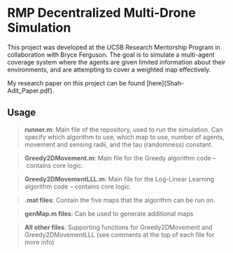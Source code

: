 # RMP Decentralized Multi-Drone Simulation
This project was developed at the UCSB Research Mentorship Program in collaboration with Bryce Ferguson. The goal is to simulate a multi-agent coverage system where the agents are given limited information about their environments, and are attempting to cover a weighted map effectively.

My research paper on this project can be found [here]{Shah-Adit_Paper.pdf}.

##  Usage

> **runner.m**: Main file of the repository, used to run the simulation. Can specify which algorithm to use, which map to use, number of agents, movement and sensing radii, and the tau (randomness) constant. 

> **Greedy2DMovement.m**: Main file for the Greedy algorithm code – contains core logic. 

> **Greedy2DMovementLLL.m**: Main file for the Log-Linear Learning algorithm code – contains core logic. 

> **.mat files**: Contain the five maps that the algorithm can be run on. 

> **genMap.m files**: Can be used to generate additional maps

> **All other files**: Supporting functions for  Greedy2DMovement and Greedy2DMovementLLL (see comments at the top of each file for more info)



